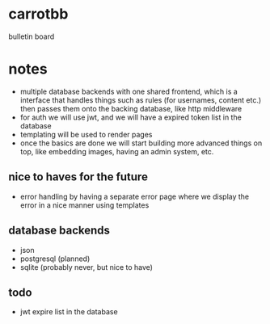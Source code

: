 # carrotbb
bulletin board

# notes
- multiple database backends with one shared frontend,
which is a interface that handles things such as rules (for usernames, content etc.) then passes them onto the backing database, like http middleware
- for auth we will use jwt, and we will have a expired token list in the database
- templating will be used to render pages
- once the basics are done we will start building more advanced things on top, like embedding images, having an admin system, etc.

## nice to haves for the future
- error handling by having a separate error page where we display the error in a nice manner using templates

## database backends
- json
- postgresql (planned)
- sqlite (probably never, but nice to have)

## todo
- jwt expire list in the database